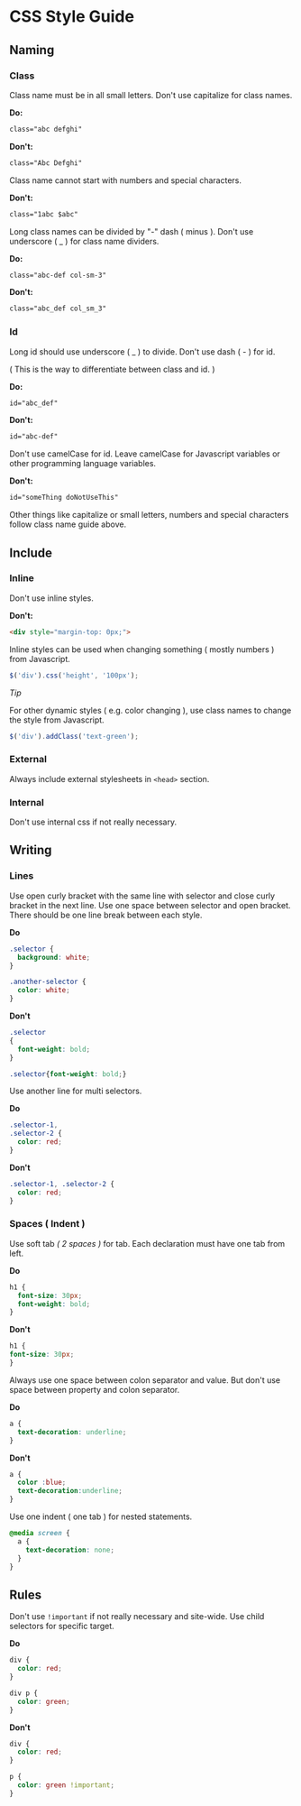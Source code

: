 # CSS Style Guide

## Naming

### Class
Class name must be in all small letters. Don't use capitalize for class names.

**Do:**
````html
class="abc defghi"
````

**Don't:**
````html
class="Abc Defghi"
````

Class name cannot start with numbers and special characters.

**Don't:**
````html
class="1abc $abc"
````

Long class names can be divided by "-" dash ( minus ). Don't use underscore ( _ ) for class name dividers.

**Do:**
````html
class="abc-def col-sm-3"
````

**Don't:**
````html
class="abc_def col_sm_3"
````


### Id
Long id should use underscore ( _ ) to divide. Don't use dash ( - ) for id.

( This is the way to differentiate between class and id. )

**Do:**
````html
id="abc_def"
````

**Don't:**
````html
id="abc-def"
````


Don't use camelCase for id. Leave camelCase for Javascript variables or other programming language variables.

**Don't:**
````html
id="someThing doNotUseThis"
````

Other things like capitalize or small letters, numbers and special characters follow class name guide above.


## Include

### Inline
Don't use inline styles.

**Don't:**
````html
<div style="margin-top: 0px;">
````

Inline styles can be used when changing something ( mostly numbers ) from Javascript.

````javascript
$('div').css('height', '100px');
````

*Tip*

For other dynamic styles ( e.g. color changing ), use class names to change the style from Javascript.

````javascript
$('div').addClass('text-green');
````

### External
Always include external stylesheets in `<head>` section.

### Internal
Don't use internal css if not really necessary.


## Writing

### Lines
Use open curly bracket with the same line with selector and close curly bracket in the next line.
Use one space between selector and open bracket.
There should be one line break between each style.

**Do**
````css
.selector {
  background: white;
}

.another-selector {
  color: white;
}
````

**Don't**
````css
.selector
{
  font-weight: bold;
}

.selector{font-weight: bold;}
````

Use another line for multi selectors.

**Do**
````css
.selector-1,
.selector-2 {
  color: red;
}
````

**Don't**
````css
.selector-1, .selector-2 {
  color: red;
}
````

### Spaces ( Indent )
Use soft tab _( 2 spaces )_ for tab. Each declaration must have one tab from left.

**Do**
````css
h1 {
  font-size: 30px;
  font-weight: bold;
}
````

**Don't**
````css
h1 {
font-size: 30px;
}
````

Always use one space between colon separator and value.
But don't use space between property and colon separator.

**Do**
````css
a {
  text-decoration: underline;
}
````

**Don't**
````css
a {
  color :blue;
  text-decoration:underline;
}
````

Use one indent ( one tab ) for nested statements.

````css
@media screen {
  a {
    text-decoration: none;
  }
}
````

## Rules
Don't use `!important` if not really necessary and site-wide.
Use child selectors for specific target.

**Do**
````css
div {
  color: red;
}

div p {
  color: green;
}
````

**Don't**
````css
div {
  color: red;
}

p {
  color: green !important;
}
````
